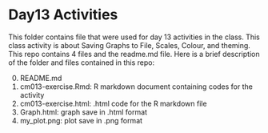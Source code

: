 # Day13  Activities

This folder contains file that were used for day 13 activities in the class. This class activity is about  Saving Graphs to File, Scales, Colour, and theming. This repo contains 4 files and the readme.md file. Here is a brief description of the folder and  files contained in this repo:

0. README.md
1. cm013-exercise.Rmd: R markdown document containing  codes for the activity
2. cm013-exercise.html:  .html code for the R markdown file
3. Graph.html: graph save in .html format
4. my_plot.png: plot save in .png format
